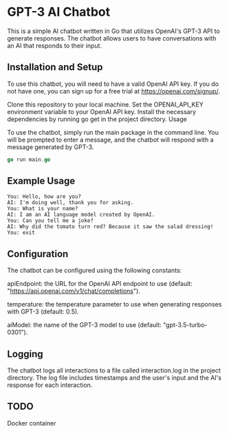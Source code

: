 # GPT-3 AI Chatbot

This is a simple AI chatbot written in Go that utilizes OpenAI's GPT-3 API to generate responses. The chatbot allows users to have conversations with an AI that responds to their input.

## Installation and Setup

To use this chatbot, you will need to have a valid OpenAI API key. If you do not have one, you can sign up for a free trial at https://openai.com/signup/.

Clone this repository to your local machine.
Set the OPENAI_API_KEY environment variable to your OpenAI API key.
Install the necessary dependencies by running go get in the project directory.
Usage

To use the chatbot, simply run the main package in the command line. You will be prompted to enter a message, and the chatbot will respond with a message generated by GPT-3.

```go
go run main.go
```

## Example Usage

```console
You: Hello, how are you?
AI: I'm doing well, thank you for asking.
You: What is your name?
AI: I am an AI language model created by OpenAI.
You: Can you tell me a joke?
AI: Why did the tomato turn red? Because it saw the salad dressing!
You: exit
```

## Configuration

The chatbot can be configured using the following constants:

apiEndpoint: the URL for the OpenAI API endpoint to use (default: "https://api.openai.com/v1/chat/completions").

temperature: the temperature parameter to use when generating responses with GPT-3 (default: 0.5).

aiModel: the name of the GPT-3 model to use (default: "gpt-3.5-turbo-0301").

## Logging

The chatbot logs all interactions to a file called interaction.log in the project directory. The log file includes timestamps and the user's input and the AI's response for each interaction.

## TODO

Docker container
